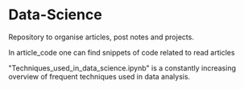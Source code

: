 # Data-Science
Repository to organise articles, post notes and projects.

In article_code one can find snippets of code related to read articles

"Techniques_used_in_data_science.ipynb" is a constantly increasing overview of frequent techniques used in data analysis.
